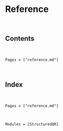 # Reference
​
## Contents
​
```@contents
Pages = ["reference.md"]
```
​
## Index
​
```@index
Pages = ["reference.md"]
```
​
```@autodocs
Modules = [StructuredQR]
```